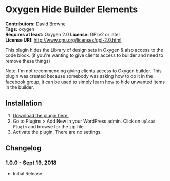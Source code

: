 # Oxygen Hide Builder Elements #
**Contributors:** David Browne  
**Tags:** oxygen  
**Requires at least:** Oxygen 2.0
**License:** GPLv2 or later  
**License URI:** http://www.gnu.org/licenses/gpl-2.0.html

This plugin hides the Library of design sets in Oxygen & also access to the code block. (if you're wanting to give clients access to builder and need to remove these things)

Note: I'm not recommending giving clients access to Oxygen builder. This plugin was created because somebody was asking how to do it in the facebook group, it can be used to simply learn how to hide unwanted items in the builder.
 

## Installation ##

1. [Download the plugin here.](https://github.com/wplit/oxygen-hide-library/archive/master.zip)
2. Go to Plugins > Add New in your WordPress admin. Click on `Upload Plugin` and browse for the zip file.
3. Activate the plugin. There are no settings.


## Changelog ##

### 1.0.0 - Sept 19, 2018 ###
* Initial Release
